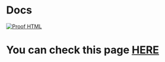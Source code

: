 # Docs

[![Proof HTML](https://github.com/PET-foundation/Pata-Amiga-LandingPage/actions/workflows/ProofHTML.yml/badge.svg)](https://github.com/PET-foundation/Pata-Amiga-LandingPage/actions/workflows/ProofHTML.yml)

# You can check this page [HERE](https://pet-foundation.github.io/Pata-Amiga-LandingPage/)
